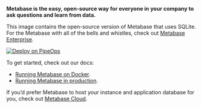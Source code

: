 **Metabase is the easy, open-source way for everyone in your company to ask questions and learn from data.**

This image contains the open-source version of Metabase that uses SQLite. For the Metabase with all of the bells and whistles, check out [Metabase Enterprise](link-to-enterprise-version).

[![Deploy on PipeOps](https://pub-a1fbf367a4cd458487cfa3f29154ac93.r2.dev/Default.png)](#)

To get started, check out our docs:

- [Running Metabase on Docker](link-to-docker-docs).
- [Running Metabase in production](link-to-production-docs).

If you’d prefer Metabase to host your instance and application database for you, check out [Metabase Cloud](link-to-metabase-cloud).
